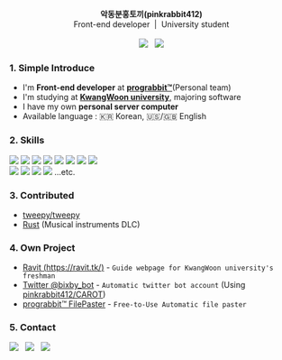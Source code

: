 <p align="center">
  <strong>악동분홍토끼(pinkrabbit412)</strong><br />
  Front-end developer &nbsp;|&nbsp; University student<br />
  <br />
  <a target="_blank" href="https://twitter.com/pinkrabbit412"><img src="https://img.shields.io/badge/Twitter-%40pinkrabbit412-1da1f2?color=252830&logo=Twitter&style=social" /></a>
  &nbsp;
  <a target="_blank" href="https://www.youtube.com/channel/UCO8cYD3Gpey5SfpDZ70nWeQ"><img src="https://img.shields.io/badge/YouTube-%EC%95%85%EB%8F%99%EB%B6%84%ED%99%8D%ED%86%A0%EB%81%BC%20AkdongRabbit-FF0000?color=252830&logo=YouTube&style=social" /></a>
</p>

### 1. Simple Introduce
- I'm **Front-end developer** at [**prograbbit™**](https://github.com/Prograbbit "prograbbit™'s GitHub page")(Personal team)
- I'm studying at [**KwangWoon university**](https://www.kw.ac.kr/ko/ "KwangWoon university's homepage"), majoring software
- I have my own **personal server computer**
- Available language : :kr: Korean, :us:/:uk: English

### 2. Skills
<img src="https://img.shields.io/badge/Python-FF0000?logo=Python&color=FFD43B&style=flat" /> <img src="https://img.shields.io/badge/HTML5-000000?logo=HTML5&color=ebebeb&style=flat" /> <img src="https://img.shields.io/badge/CSS3-000000?logo=CSS3&color=264de4&style=flat" /> <img src="https://img.shields.io/badge/JavaScript-000000?logo=JavaScript&color=323330&style=flat" /> <img src="https://img.shields.io/badge/JQuery-000000?logo=jQuery&color=0868AC&style=flat" /> <img src="https://img.shields.io/badge/C-000000?logo=C&color=blue&style=flat" /> <img src="https://img.shields.io/badge/C++-000000?logo=Cplusplus&color=044F88&style=flat" /> <img src="https://img.shields.io/badge/JAVA-000000?logo=JAVA&color=f89820&style=flat" />
<br />
<img src="https://img.shields.io/badge/Adobe%20Photoshop-000000?logo=adobephotoshop&color=3C327B&style=flat" /> <img src="https://img.shields.io/badge/Adobe%20Premiere%20Pro-000000?logo=adobepremierepro&color=330D3E&style=flat" /> <img src="https://img.shields.io/badge/Calligraphy-000000?&color=FCACD3&style=flat" /> <img src="https://img.shields.io/badge/Composing-000000?color=FCACD3&style=flat" /> ...etc.

### 3. Contributed
- [tweepy/tweepy](https://github.com/tweepy/tweepy/ "GitHub Repository: tweepy")
- [Rust](https://rust.facepunch.com/ "Facepunch site: Rust") (Musical instruments DLC)

### 4. Own Project
- [Ravit (https://ravit.tk/)](https://ravit.tk/ "Ravit Homepage") - `Guide webpage for KwangWoon university's freshman`
- [Twitter @bixby_bot](https://twitter.com/bixby_bot "Twitter @bixby_bot Account page") - `Automatic twitter bot account` (Using [pinkrabbit412/CAROT](https://github.com/pinkrabbit412/CAROT "GitHub Repository: CAROT (Private)"))
- [prograbbit™ FilePaster](https://github.com/pinkrabbit412/FilePaster "GitHub Repository: FilePaster") - `Free-to-Use Automatic file paster`

### 5. Contact
<a target="_blank" href="https://twitter.com/pinkrabbit412"><img src="https://img.shields.io/badge/Twitter-%40pinkrabbit412-1da1f2?color=252830&logo=Twitter&style=social" /></a>
&nbsp;
<img src="https://img.shields.io/badge/Discord-%EC%95%85%EB%8F%99%EB%B6%84%ED%99%8D%ED%86%A0%EB%81%BC%EF%BC%830412-5865f2?color=252830&logo=Discord&style=social" />
&nbsp;
<a target="_blank" href="http://pf.kakao.com/_PRxktT"><img src="https://img.shields.io/badge/%EC%B9%B4%EC%B9%B4%EC%98%A4%ED%86%A1%20%EC%B1%84%EB%84%90-%EC%95%85%EB%8F%99%EB%B6%84%ED%99%8D%ED%86%A0%EB%81%BC-ffe812?color=252830&logo=KakaoTalk&style=social" /></a>
